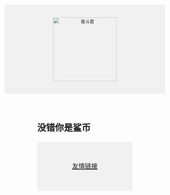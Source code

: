 <html lang="zh-CN">
  <head>
    <meta charset="utf-8">
    <meta name="viewport" content="width=device-width, initial-scale=1" />
  </head>
  <body style="margin:0;">
    <div style="
         background-color: #f1f1f1;
         text-align: center;
         padding: 40px;
         "
    >
      <img alt="夜斗君" src="https://gimg2.baidu.com/image_search/src=http%3A%2F%2Fc-ssl.duitang.com%2Fuploads%2Fitem%2F201908%2F24%2F20190824045259_vxxri.thumb.400_0.jpg&refer=http%3A%2F%2Fc-ssl.duitang.com&app=2002&size=f9999,10000&q=a80&n=0&g=0n&fmt=auto?sec=1656156953&t=3e3a65702cfa9b0973e5b1dc1ae10147&qq-pf-to=pcqq.c2c" width="200px" height="200px">
    </div>
    <div style="
      max-width: 300px;
      margin: 30px auto;
      padding: 15px;
      line-height: 1.7;
    ">
      <h1>没错你是鲨币</h1>
      <p>
    <div style="
         background-color: #f1f1f1;
         text-align: center;
         padding: 40px;
         font-size:20px;
         ">
         <p><a href="https://www.microsoft.com](https://space.bilibili.com/475942456?spm_id_from=333.1007.0.0/">友情链接</a></p>

